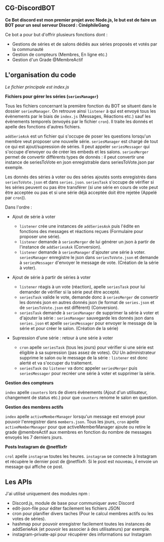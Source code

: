 ## CG-DiscordBOT

**Ce Bot discord est mon premier projet avec Node.js, le but est de faire un BOT pour un seul serveur Discord : CinéphileGang**

Ce bot a pour but d'offrir plusieurs fonctions dont :
- Gestions de séries et de salons dédiés aux séries proposés et votés par la communauté
- Gestion de compteurs (Membres, En ligne etc.)
- Gestion d'un Grade @MembreActif

## L'organisation du code

*Le fichier principale est index.js*

**Fichiers pour gérer les séries (``seriesManager``)**

Tous les fichiers concernant la première fonction du BOT se situent dans le dossier ``seriesManager``.
On retrouve ainsi ``listener`` à qui est envoyé tous les évènements par le biais de ``index.js`` (Messages, Réactions etc.) sauf les évènements temporels (envoyés par le fichier ``cron``). Il traite les donnés et apelle des fonctions d'autres fichiers.

``addSerieAsk`` est un fichier qui s'occupe de poser les questions lorsqu'un membre veut proposer une nouvelle série.
``seriesManager`` est chargé de tout ce qui est ajout/supression de séries. Il peut appeler ``seriesMessager`` qui s'occupe d'envoyer ou de créer les embeds et les salons.
``seriesMerger`` permet de convertir différents types de donnés : il peut convertir une instance de seriesToVote en json enregistrable dans seriesToVote.json par exemple.

Les donnés des séries à voter ou des séries ajoutés sonts enregistrés dans ``seriesToVote.json`` et dans ``series.json``.
``seriesTask`` s'occupe de vérifier si les séries peuvent ou pas être transférer (si une série en cours de vote peut être acceptée ou pas et si une série déjà acceptée doit être rejetée (Appelé par ``cron``)).

Dans l'ordre :
- Ajout de série à voter
  - ``listener`` crée une instances de ``addSeriesAsk`` puis l'édite en fonctions des messages et réactions reçues (Formulaire pour proposer une série).
  - ``listener`` demande à ``seriesMerger`` de lui générer un json à partir de l'instance de ``addSeriesAsk`` (Conversion).
  - ``listener`` demande à ``seriesManager`` d'ajouter une série à voter. ``seriesManager`` enregistre le json dans ``seriesToVote.json`` et demande à ``seriesMessager`` d'envoyer le message de vote. (Création de la série à voter).

- Ajout de série à partir de séries à voter
  - ``listener`` réagis à un vote (réaction), apelle ``seriesTask`` pour lui demander de vérifier si la série peut être accepté.
  - ``seriesTask`` valide le vote, demande donc à ``seriesMerger`` de convertir les donnés json en autres donnés json (le format de ``series.json`` et de ``seriesToVote.json`` est différent) (Conversion).
  - ``seriesTask`` demande à ``seriesManager`` de supprimer la série à voter et d'ajouter la série : ``seriesManager`` sauvegarde les donnés json dans ``series.json`` et apelle ``seriesMessager`` pour envoyer le message de la série et pour créer le salon. (Création de la série)

- Supression d'une série : retour à une série à voter
  - ``cron`` apelle ``seriesTask`` (tous les jours) pour vérifier si une série est éligible à sa supression (pas assez de votes). OU Un administrateur supprime le salon ou le message de la série : ``listener`` est donc alerté et va s'occuper du traitement.
  - ``seriesTask`` ou ``listener`` va donc appeler ``seriesMerger`` puis ``seriesMessager`` pour recréer une série à voter et supprimer la série.

**Gestion des compteurs**

``index`` apelle ``counters`` lors de divers évènements (Ajout d'un utilisateur, changement de status etc.) pour que ``counters`` renome le salon en question.

**Gestion des membres actifs**

``index`` apelle ``activeMemberManager`` lorsqu'un message est envoyé pour pouvoir l'enregistrer dans ``members.json``.
Tous les jours, ``cron`` apelle ``activeMemberManager`` pour que activeMemberManager ajoute ou retire le grade @membreActif aux membres en fonction du nombre de messages envoyés les 7 derniers jours.

**Posts Instagram de @netflixfr**

``crol`` apelle ``instagram`` toutes les heures. ``instagram`` se connecte à Instagram et récupère le dernier post de @netflixfr. Si le post est nouveau, il envoie un message qui affiche ce post.

## Les APIs

J'ai utilisé uniquement des modules npm :
- Discord.js, module de base pour communiquer avec Discord
- edit-json-file pour éditer facilement les fichiers JSON
- cron pour planifier divers taches (Pour le calcul membres actifs ou les votes de séries).
- hashmap pour pouvoir enregistrer facilement toutes les instances de addSerieAsk (et pouvoir les associer à des utilisateurs) par exemple.
- instagram-private-api pour récupérer des informations sur Instagram
